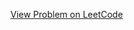 [View Problem on LeetCode](https://leetcode.com/problems/largest-positive-integer-that-exists-with-its-negative/)